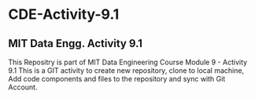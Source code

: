 # CDE-Activity-9.1
## MIT Data Engg. Activity 9.1

This Repositry is part of MIT Data Engineering Course Module 9 - Activity 9.1
This is a GIT activity to create new repository, clone to local machine,
Add code components and files to the repository and sync with Git Account. 